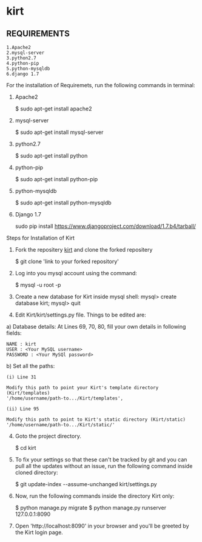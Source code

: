 kirt
====

REQUIREMENTS
------------
    1.Apache2
    2.mysql-server
    3.python2.7
    4.python-pip
    5.python-mysqldb
    6.django 1.7

For the installation of Requiremets, run the following commands in terminal:

1) Apache2
    
     $ sudo apt-get install apache2
     
2) mysql-server
    
    $ sudo apt-get install mysql-server
    
3) python2.7
    
    $ sudo apt-get install python
    
4) python-pip

    $ sudo apt-get install python-pip

5) python-mysqldb
    
    $ sudo apt-get install python-mysqldb

6) Django 1.7
    
    sudo pip install https://www.djangoproject.com/download/1.7.b4/tarball/


Steps for Installation of Kirt

1) Fork the repositery [kirt](https://github.com/KamalKaur/Kirt) and clone the forked repositery
    
    $ git clone 'link to your forked repository'

2) Log into you mysql account using the command:
    
    $ mysql -u root -p

3) Create a new database for Kirt inside mysql shell:
    mysql> create database kirt;
    mysql> quit
    
4) Edit Kirt/kirt/settings.py file. Things to be edited are:

a) Database details: At Lines 69, 70, 80, fill your own details in following fields:
    
    NAME : kirt
    USER : <Your MySQL username>
    PASSWORD : <Your MySQl password>

b) Set all the paths: 

    (i) Line 31

    Modify this path to point your Kirt's template directory (Kirt/templates)
    '/home/username/path-to.../Kirt/templates',

    (ii) Line 95

    Modify this path to point to Kirt's static directory (Kirt/static) 
    '/home/username/path-to.../Kirt/static/'
    
4) Goto the project directory. 
    
    $ cd kirt

5) To fix your settings so that these can't be tracked by git and you can pull all the updates without an issue, run the following command inside cloned directory:

    $ git update-index --assume-unchanged kirt/settings.py


5) Now, run the following commands inside the directory Kirt only:

    $ python manage.py migrate
    $ python manage.py runserver 127.0.0.1:8090
    
6) Open 'http://localhost:8090' in your browser and you'll be greeted by the Kirt login page.
